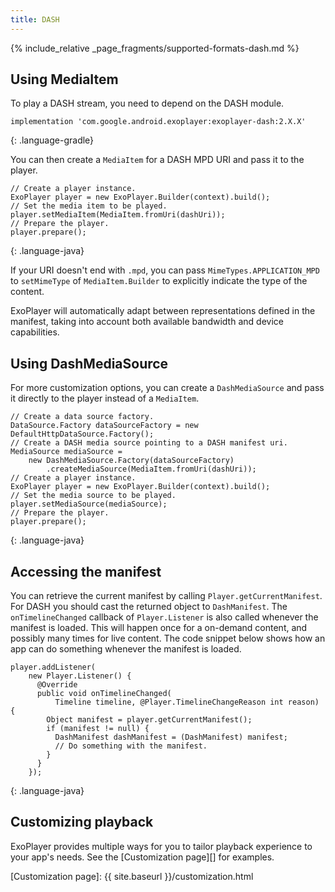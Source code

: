 ```yaml
---
title: DASH
---
```


{% include_relative _page_fragments/supported-formats-dash.md %}

## Using MediaItem ##

To play a DASH stream, you need to depend on the DASH module.

~~~
implementation 'com.google.android.exoplayer:exoplayer-dash:2.X.X'
~~~
{: .language-gradle}

You can then create a `MediaItem` for a DASH MPD URI and pass it to the player.

~~~
// Create a player instance.
ExoPlayer player = new ExoPlayer.Builder(context).build();
// Set the media item to be played.
player.setMediaItem(MediaItem.fromUri(dashUri));
// Prepare the player.
player.prepare();
~~~
{: .language-java}

If your URI doesn't end with `.mpd`, you can pass `MimeTypes.APPLICATION_MPD`
to `setMimeType` of `MediaItem.Builder` to explicitly indicate the type of the
content.

ExoPlayer will automatically adapt between representations defined in the
manifest, taking into account both available bandwidth and device capabilities.

## Using DashMediaSource ##

For more customization options, you can create a `DashMediaSource` and pass it
directly to the player instead of a `MediaItem`.

~~~
// Create a data source factory.
DataSource.Factory dataSourceFactory = new DefaultHttpDataSource.Factory();
// Create a DASH media source pointing to a DASH manifest uri.
MediaSource mediaSource =
    new DashMediaSource.Factory(dataSourceFactory)
        .createMediaSource(MediaItem.fromUri(dashUri));
// Create a player instance.
ExoPlayer player = new ExoPlayer.Builder(context).build();
// Set the media source to be played.
player.setMediaSource(mediaSource);
// Prepare the player.
player.prepare();
~~~
{: .language-java}

## Accessing the manifest ##

You can retrieve the current manifest by calling `Player.getCurrentManifest`.
For DASH you should cast the returned object to `DashManifest`. The
`onTimelineChanged` callback of `Player.Listener` is also called whenever
the manifest is loaded. This will happen once for a on-demand content, and
possibly many times for live content. The code snippet below shows how an app
can do something whenever the manifest is loaded.

~~~
player.addListener(
    new Player.Listener() {
      @Override
      public void onTimelineChanged(
          Timeline timeline, @Player.TimelineChangeReason int reason) {
        Object manifest = player.getCurrentManifest();
        if (manifest != null) {
          DashManifest dashManifest = (DashManifest) manifest;
          // Do something with the manifest.
        }
      }
    });
~~~
{: .language-java}

## Customizing playback ##

ExoPlayer provides multiple ways for you to tailor playback experience to your
app's needs. See the [Customization page][] for examples.

[Customization page]: {{ site.baseurl }}/customization.html
